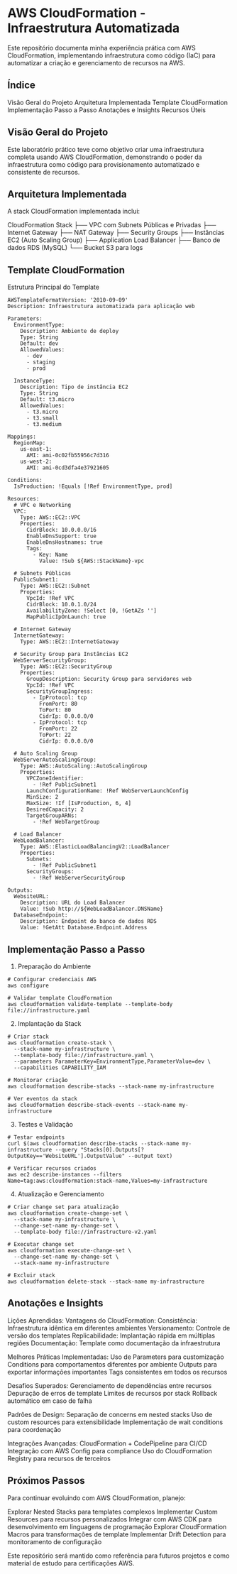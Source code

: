 # AWS CloudFormation - Infraestrutura Automatizada

Este repositório documenta minha experiência prática com AWS CloudFormation, implementando infraestrutura como código (IaC) para automatizar a criação e gerenciamento de recursos na AWS.

## Índice
Visão Geral do Projeto
Arquitetura Implementada
Template CloudFormation
Implementação Passo a Passo
Anotações e Insights
Recursos Úteis

## Visão Geral do Projeto
Este laboratório prático teve como objetivo criar uma infraestrutura completa usando AWS CloudFormation, demonstrando o poder da infraestrutura como código para provisionamento automatizado e consistente de recursos.

## Arquitetura Implementada
A stack CloudFormation implementada inclui:

CloudFormation Stack
├── VPC com Subnets Públicas e Privadas
├── Internet Gateway
├── NAT Gateway
├── Security Groups
├── Instâncias EC2 (Auto Scaling Group)
├── Application Load Balancer
├── Banco de dados RDS (MySQL)
└── Bucket S3 para logs

## Template CloudFormation
Estrutura Principal do Template
```
AWSTemplateFormatVersion: '2010-09-09'
Description: Infraestrutura automatizada para aplicação web

Parameters:
  EnvironmentType:
    Description: Ambiente de deploy
    Type: String
    Default: dev
    AllowedValues:
      - dev
      - staging
      - prod

  InstanceType:
    Description: Tipo de instância EC2
    Type: String
    Default: t3.micro
    AllowedValues:
      - t3.micro
      - t3.small
      - t3.medium

Mappings:
  RegionMap:
    us-east-1:
      AMI: ami-0c02fb55956c7d316
    us-west-2:
      AMI: ami-0cd3dfa4e37921605

Conditions:
  IsProduction: !Equals [!Ref EnvironmentType, prod]

Resources:
  # VPC e Networking
  VPC:
    Type: AWS::EC2::VPC
    Properties:
      CidrBlock: 10.0.0.0/16
      EnableDnsSupport: true
      EnableDnsHostnames: true
      Tags:
        - Key: Name
          Value: !Sub ${AWS::StackName}-vpc

  # Subnets Públicas
  PublicSubnet1:
    Type: AWS::EC2::Subnet
    Properties:
      VpcId: !Ref VPC
      CidrBlock: 10.0.1.0/24
      AvailabilityZone: !Select [0, !GetAZs '']
      MapPublicIpOnLaunch: true

  # Internet Gateway
  InternetGateway:
    Type: AWS::EC2::InternetGateway

  # Security Group para Instâncias EC2
  WebServerSecurityGroup:
    Type: AWS::EC2::SecurityGroup
    Properties:
      GroupDescription: Security Group para servidores web
      VpcId: !Ref VPC
      SecurityGroupIngress:
        - IpProtocol: tcp
          FromPort: 80
          ToPort: 80
          CidrIp: 0.0.0.0/0
        - IpProtocol: tcp
          FromPort: 22
          ToPort: 22
          CidrIp: 0.0.0.0/0

  # Auto Scaling Group
  WebServerAutoScalingGroup:
    Type: AWS::AutoScaling::AutoScalingGroup
    Properties:
      VPCZoneIdentifier:
        - !Ref PublicSubnet1
      LaunchConfigurationName: !Ref WebServerLaunchConfig
      MinSize: 2
      MaxSize: !If [IsProduction, 6, 4]
      DesiredCapacity: 2
      TargetGroupARNs:
        - !Ref WebTargetGroup

  # Load Balancer
  WebLoadBalancer:
    Type: AWS::ElasticLoadBalancingV2::LoadBalancer
    Properties:
      Subnets:
        - !Ref PublicSubnet1
      SecurityGroups:
        - !Ref WebServerSecurityGroup

Outputs:
  WebsiteURL:
    Description: URL do Load Balancer
    Value: !Sub http://${WebLoadBalancer.DNSName}
  DatabaseEndpoint:
    Description: Endpoint do banco de dados RDS
    Value: !GetAtt Database.Endpoint.Address
```

## Implementação Passo a Passo
1. Preparação do Ambiente
```
# Configurar credenciais AWS
aws configure

# Validar template CloudFormation
aws cloudformation validate-template --template-body file://infrastructure.yaml
```

2. Implantação da Stack
```
# Criar stack
aws cloudformation create-stack \
  --stack-name my-infrastructure \
  --template-body file://infrastructure.yaml \
  --parameters ParameterKey=EnvironmentType,ParameterValue=dev \
  --capabilities CAPABILITY_IAM

# Monitorar criação
aws cloudformation describe-stacks --stack-name my-infrastructure

# Ver eventos da stack
aws cloudformation describe-stack-events --stack-name my-infrastructure
```

3. Testes e Validação
```
# Testar endpoints
curl $(aws cloudformation describe-stacks --stack-name my-infrastructure --query "Stacks[0].Outputs[?OutputKey=='WebsiteURL'].OutputValue" --output text)

# Verificar recursos criados
aws ec2 describe-instances --filters Name=tag:aws:cloudformation:stack-name,Values=my-infrastructure
```

4. Atualização e Gerenciamento
```
# Criar change set para atualização
aws cloudformation create-change-set \
  --stack-name my-infrastructure \
  --change-set-name my-change-set \
  --template-body file://infrastructure-v2.yaml

# Executar change set
aws cloudformation execute-change-set \
  --change-set-name my-change-set \
  --stack-name my-infrastructure

# Excluir stack
aws cloudformation delete-stack --stack-name my-infrastructure
```

## Anotações e Insights

Lições Aprendidas:
Vantagens do CloudFormation: Consistência: Infraestrutura idêntica em diferentes ambientes
Versionamento: Controle de versão dos templates
Replicabilidade: Implantação rápida em múltiplas regiões
Documentação: Template como documentação da infraestrutura


Melhores Práticas Implementadas:
Uso de Parameters para customização
Conditions para comportamentos diferentes por ambiente
Outputs para exportar informações importantes
Tags consistentes em todos os recursos


Desafios Superados:
Gerenciamento de dependências entre recursos
Depuração de erros de template
Limites de recursos por stack
Rollback automático em caso de falha


Padrões de Design:
Separação de concerns em nested stacks
Uso de custom resources para extensibilidade
Implementação de wait conditions para coordenação


Integrações Avançadas:
CloudFormation + CodePipeline para CI/CD
Integração com AWS Config para compliance
Uso do CloudFormation Registry para recursos de terceiros


## Próximos Passos
Para continuar evoluindo com AWS CloudFormation, planejo:

Explorar Nested Stacks para templates complexos
Implementar Custom Resources para recursos personalizados
Integrar com AWS CDK para desenvolvimento em linguagens de programação
Explorar CloudFormation Macros para transformações de template
Implementar Drift Detection para monitoramento de configuração




Este repositório será mantido como referência para futuros projetos e como material de estudo para certificações AWS.
